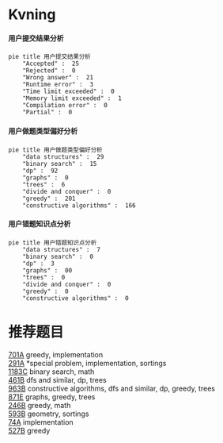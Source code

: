 # Kvning

<!-- tabs:start -->



#### **用户提交结果分析**

```mermaid
pie title 用户提交结果分析
    "Accepted" :  25
    "Rejected" :  0
    "Wrong answer" :  21
    "Runtime error" :  3
    "Time limit exceeded" :  0
    "Memory limit exceeded" :  1
    "Compilation error" :  0
    "Partial" :  0
```

#### **用户做题类型偏好分析**

```mermaid
pie title 用户做题类型偏好分析
    "data structures" :  29
    "binary search" :  15
    "dp" :  92
    "graphs" :  0
    "trees" :  6
    "divide and conquer" :  0
    "greedy" :  201
    "constructive algorithms" :  166
```
#### **用户错题知识点分析**

```mermaid
pie title 用户错题知识点分析
    "data structures" :  7
    "binary search" :  0
    "dp" :  3
    "graphs" :  00
    "trees" :  0
    "divide and conquer" :  0
    "greedy" :  0
    "constructive algorithms" :  0
```



<!-- tabs:end -->
# 推荐题目
[701A](https://codeforces.com/contest/701/problem/A)		greedy,
                        implementation		  
[291A](https://codeforces.com/contest/291/problem/A)		*special problem,
                        implementation,
                        sortings		  
[1183C](https://codeforces.com/contest/1183/problem/C)		binary search,
                        math		  
[461B](https://codeforces.com/contest/461/problem/B)		dfs and similar,
                        dp,
                        trees		  
[963B](https://codeforces.com/contest/963/problem/B)		constructive algorithms,
                        dfs and similar,
                        dp,
                        greedy,
                        trees		  
[871E](https://codeforces.com/contest/871/problem/E)		graphs,
                        greedy,
                        trees		  
[246B](https://codeforces.com/contest/246/problem/B)		greedy,
                        math		  
[593B](https://codeforces.com/contest/593/problem/B)		geometry,
                        sortings		  
[74A](https://codeforces.com/contest/74/problem/A)		implementation		  
[527B](https://codeforces.com/contest/527/problem/B)		greedy		  
